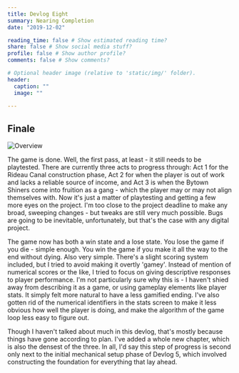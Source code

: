 ```yaml
---
title: Devlog Eight
summary: Nearing Completion
date: "2019-12-02"

reading_time: false # Show estimated reading time?
share: false # Show social media stuff?
profile: false # Show author profile?
comments: false # Show comments?

# Optional header image (relative to 'static/img/' folder).
header:
  caption: ""
  image: ""
 
---  
```

 
## Finale

![Overview](/img/Devlog8.PNG)

The game is done. Well, the first pass, at least - it still needs to be playtested. There are currently three acts to progress through: Act 1 for the Rideau Canal construction phase, Act 2 for when the player is out of work and lacks a reliable source of income, and Act 3 is when the Bytown Shiners come into fruition as a gang - which the player may or may not align themselves with. Now it's just a matter of playtesting and getting a few more eyes on the project. I'm too close to the project deadline to make any broad, sweeping changes - but tweaks are still very much possible. Bugs are going to be inevitable, unfortunately, but that's the case with any digital project.

The game now has both a win state and a lose state. You lose the game if you die - simple enough. You win the game if you make it all the way to the end without dying. Also very simple. There's a slight scoring system included, but I tried to avoid making it overtly 'gamey'. Instead of mention of numerical scores or the like, I tried to focus on giving descriptive responses to player performance. I'm not particularly sure why this is - I haven't shied away from describing it as a game, or using gameplay elements like player stats. It simply felt more natural to have a less gamified ending. I've also gotten rid of the numerical identifiers in the stats screen to make it less obvious how well the player is doing, and make the algorithm of the game loop less easy to figure out.

Though I haven't talked about much in this devlog, that's mostly because things have gone according to plan. I've added a whole new chapter, which is also the densest of the three. In all, I'd say this step of progress is second only next to the initial mechanical setup phase of Devlog 5, which involved constructing the foundation for everything that lay ahead.
